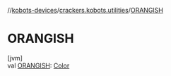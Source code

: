 //[kobots-devices](../../index.md)/[crackers.kobots.utilities](index.md)/[ORANGISH](-o-r-a-n-g-i-s-h.md)

# ORANGISH

[jvm]\
val [ORANGISH](-o-r-a-n-g-i-s-h.md): [Color](https://docs.oracle.com/javase/8/docs/api/java/awt/Color.html)
